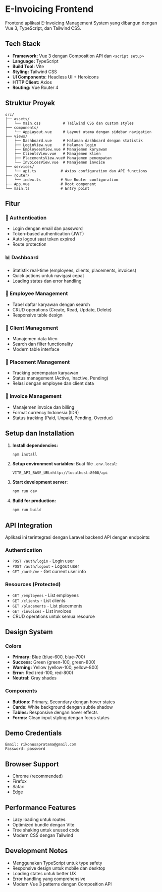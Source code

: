 # E-Invoicing Frontend

Frontend aplikasi E-Invoicing Management System yang dibangun dengan Vue 3, TypeScript, dan Tailwind CSS.

## Tech Stack

- **Framework:** Vue 3 dengan Composition API dan `<script setup>`
- **Language:** TypeScript
- **Build Tool:** Vite
- **Styling:** Tailwind CSS
- **UI Components:** Headless UI + Heroicons
- **HTTP Client:** Axios
- **Routing:** Vue Router 4

## Struktur Proyek

```
src/
├── assets/
│   └── main.css          # Tailwind CSS dan custom styles
├── components/
│   └── AppLayout.vue     # Layout utama dengan sidebar navigation
├── views/
│   ├── Dashboard.vue     # Halaman dashboard dengan statistik
│   ├── LoginView.vue     # Halaman login
│   ├── EmployeesView.vue # Manajemen karyawan
│   ├── ClientsView.vue   # Manajemen klien
│   ├── PlacementsView.vue# Manajemen penempatan
│   └── InvoicesView.vue  # Manajemen invoice
├── services/
│   └── api.ts           # Axios configuration dan API functions
├── router/
│   └── index.ts         # Vue Router configuration
├── App.vue              # Root component
└── main.ts              # Entry point
```

## Fitur

### 🔐 Authentication
- Login dengan email dan password
- Token-based authentication (JWT)
- Auto logout saat token expired
- Route protection

### 📊 Dashboard
- Statistik real-time (employees, clients, placements, invoices)
- Quick actions untuk navigasi cepat
- Loading states dan error handling

### 👥 Employee Management
- Tabel daftar karyawan dengan search
- CRUD operations (Create, Read, Update, Delete)
- Responsive table design

### 🏢 Client Management
- Manajemen data klien
- Search dan filter functionality
- Modern table interface

### 📍 Placement Management
- Tracking penempatan karyawan
- Status management (Active, Inactive, Pending)
- Relasi dengan employee dan client data

### 🧾 Invoice Management
- Manajemen invoice dan billing
- Format currency Indonesia (IDR)
- Status tracking (Paid, Unpaid, Pending, Overdue)

## Setup dan Installation

1. **Install dependencies:**
   ```bash
   npm install
   ```

2. **Setup environment variables:**
   Buat file `.env.local`:
   ```
   VITE_API_BASE_URL=http://localhost:8000/api
   ```

3. **Start development server:**
   ```bash
   npm run dev
   ```

4. **Build for production:**
   ```bash
   npm run build
   ```

## API Integration

Aplikasi ini terintegrasi dengan Laravel backend API dengan endpoints:

### Authentication
- `POST /auth/login` - Login user
- `POST /auth/logout` - Logout user
- `GET /auth/me` - Get current user info

### Resources (Protected)
- `GET /employees` - List employees
- `GET /clients` - List clients  
- `GET /placements` - List placements
- `GET /invoices` - List invoices
- CRUD operations untuk semua resource

## Design System

### Colors
- **Primary:** Blue (blue-600, blue-700)
- **Success:** Green (green-100, green-800)
- **Warning:** Yellow (yellow-100, yellow-800)
- **Error:** Red (red-100, red-800)
- **Neutral:** Gray shades

### Components
- **Buttons:** Primary, Secondary dengan hover states
- **Cards:** White background dengan subtle shadow
- **Tables:** Responsive dengan hover effects
- **Forms:** Clean input styling dengan focus states

## Demo Credentials

```
Email: rikonusapratama@gmail.com
Password: password
```

## Browser Support

- Chrome (recommended)
- Firefox
- Safari
- Edge

## Performance Features

- Lazy loading untuk routes
- Optimized bundle dengan Vite
- Tree shaking untuk unused code
- Modern CSS dengan Tailwind

## Development Notes

- Menggunakan TypeScript untuk type safety
- Responsive design untuk mobile dan desktop
- Loading states untuk better UX
- Error handling yang comprehensive
- Modern Vue 3 patterns dengan Composition API